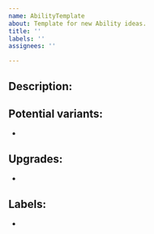```yaml
---
name: AbilityTemplate
about: Template for new Ability ideas.
title: ''
labels: ''
assignees: ''

---
```


**Description:**
-

**Potential variants:**
 - 
-
**Upgrades:**
- 
-
**Labels:**
-
-
